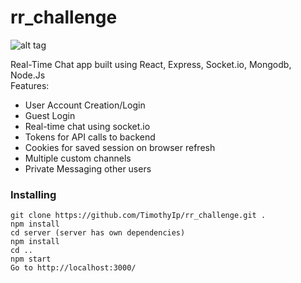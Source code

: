 # rr_challenge

![alt tag](https://user-images.githubusercontent.com/22341088/32709405-27d9da74-c7fe-11e7-9578-b40fefddfc77.png)

Real-Time Chat app built using React, Express, Socket.io, Mongodb, Node.Js <br/>
Features:
  - User Account Creation/Login
  - Guest Login
  - Real-time chat using socket.io
  - Tokens for API calls to backend
  - Cookies for saved session on browser refresh
  - Multiple custom channels
  - Private Messaging other users <br/>


### Installing
```
git clone https://github.com/TimothyIp/rr_challenge.git .
npm install
cd server (server has own dependencies)
npm install
cd ..
npm start
Go to http://localhost:3000/
```
